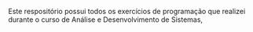Este respositório possui todos os exercícios de programação que realizei durante o curso de Análise e Desenvolvimento de Sistemas,   
